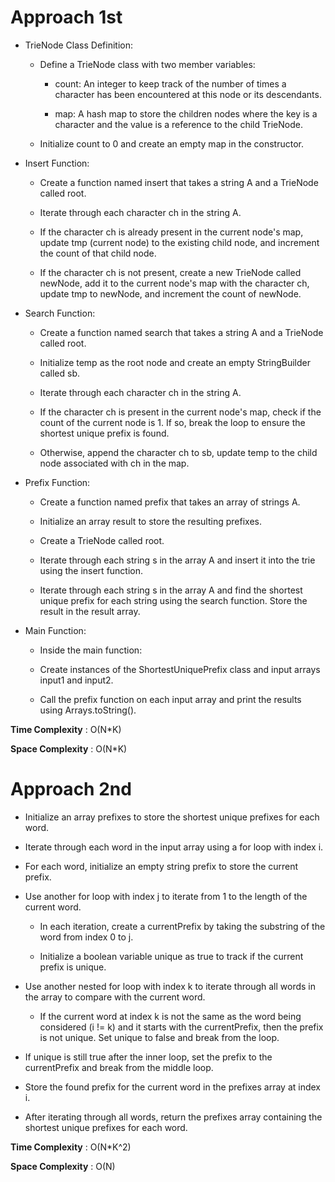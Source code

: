 # Approach 1st

- TrieNode Class Definition:

    - Define a TrieNode class with two member variables:

        - count: An integer to keep track of the number of times a character has been encountered at this node or its descendants.

        - map: A hash map to store the children nodes where the key is a character and the value is a reference to the child TrieNode.
  
    - Initialize count to 0 and create an empty map in the constructor.

- Insert Function:

    - Create a function named insert that takes a string A and a TrieNode called root.
    
    - Iterate through each character ch in the string A.
    
    - If the character ch is already present in the current node's map, update tmp (current node) to the existing child node, and increment the count of that child node.

    - If the character ch is not present, create a new TrieNode called newNode, add it to the current node's map with the character ch, update tmp to newNode, and increment the count of newNode.

- Search Function:

    - Create a function named search that takes a string A and a TrieNode called root.

    - Initialize temp as the root node and create an empty StringBuilder called sb.

    - Iterate through each character ch in the string A.
 
    - If the character ch is present in the current node's map, check if the count of the current node is 1. If so, break the loop to ensure the shortest unique prefix is found.

    - Otherwise, append the character ch to sb, update temp to the child node associated with ch in the map.

- Prefix Function:

    - Create a function named prefix that takes an array of strings A.

    - Initialize an array result to store the resulting prefixes.

    - Create a TrieNode called root.

    - Iterate through each string s in the array A and insert it into the trie using the insert function.

    - Iterate through each string s in the array A and find the shortest unique prefix for each string using the search function. Store the result in the result array.

- Main Function:

    - Inside the main function:

    - Create instances of the ShortestUniquePrefix class and input arrays input1 and input2.

    - Call the prefix function on each input array and print the results using Arrays.toString().


**Time Complexity** : O(N*K)

**Space Complexity** : O(N*K)

# Approach 2nd

- Initialize an array prefixes to store the shortest unique prefixes for each word.

- Iterate through each word in the input array using a for loop with index i.

- For each word, initialize an empty string prefix to store the current prefix.

- Use another for loop with index j to iterate from 1 to the length of the current word.

    - In each iteration, create a currentPrefix by taking the substring of the word from index 0 to j.

    - Initialize a boolean variable unique as true to track if the current prefix is unique.

- Use another nested for loop with index k to iterate through all words in the array to compare with the current word.

    - If the current word at index k is not the same as the word being considered (i != k) and it starts with the currentPrefix, then the prefix is not unique. Set unique to false and break from the loop.

- If unique is still true after the inner loop, set the prefix to the currentPrefix and break from the middle loop.

- Store the found prefix for the current word in the prefixes array at index i.

- After iterating through all words, return the prefixes array containing the shortest unique prefixes for each word.

**Time Complexity** : O(N*K^2)

**Space Complexity** : O(N)